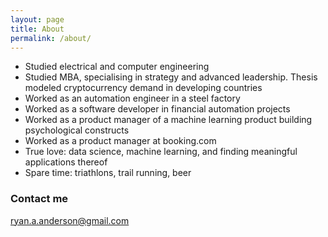 ```yaml
---
layout: page
title: About
permalink: /about/
---
```


* Studied electrical and computer engineering
* Studied MBA, specialising in strategy and advanced leadership. Thesis modeled cryptocurrency demand in developing countries
* Worked as an automation engineer in a steel factory
* Worked as a software developer in financial automation projects
* Worked as a product manager of a machine learning product building psychological constructs
* Worked as a product manager at booking.com
* True love: data science, machine learning, and finding meaningful applications thereof
* Spare time: triathlons, trail running, beer

### Contact me

[ryan.a.anderson@gmail.com](mailto:ryan.a.anderson@gmail.com)